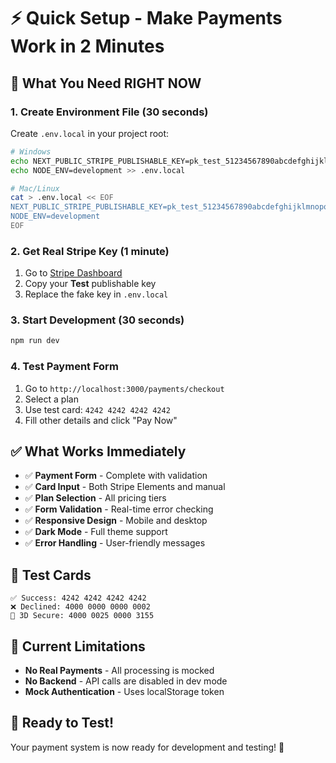 # ⚡ Quick Setup - Make Payments Work in 2 Minutes

## 🎯 **What You Need RIGHT NOW**

### **1. Create Environment File** (30 seconds)

Create `.env.local` in your project root:

```bash
# Windows
echo NEXT_PUBLIC_STRIPE_PUBLISHABLE_KEY=pk_test_51234567890abcdefghijklmnopqrstuvwxyz > .env.local
echo NODE_ENV=development >> .env.local

# Mac/Linux
cat > .env.local << EOF
NEXT_PUBLIC_STRIPE_PUBLISHABLE_KEY=pk_test_51234567890abcdefghijklmnopqrstuvwxyz
NODE_ENV=development
EOF
```

### **2. Get Real Stripe Key** (1 minute)

1. Go to [Stripe Dashboard](https://dashboard.stripe.com/apikeys)
2. Copy your **Test** publishable key
3. Replace the fake key in `.env.local`

### **3. Start Development** (30 seconds)

```bash
npm run dev
```

### **4. Test Payment Form**

1. Go to `http://localhost:3000/payments/checkout`
2. Select a plan
3. Use test card: `4242 4242 4242 4242`
4. Fill other details and click "Pay Now"

## ✅ **What Works Immediately**

- ✅ **Payment Form** - Complete with validation
- ✅ **Card Input** - Both Stripe Elements and manual
- ✅ **Plan Selection** - All pricing tiers
- ✅ **Form Validation** - Real-time error checking
- ✅ **Responsive Design** - Mobile and desktop
- ✅ **Dark Mode** - Full theme support
- ✅ **Error Handling** - User-friendly messages

## 🧪 **Test Cards**

```
✅ Success: 4242 4242 4242 4242
❌ Declined: 4000 0000 0000 0002
🔐 3D Secure: 4000 0025 0000 3155
```

## 🚨 **Current Limitations**

- **No Real Payments** - All processing is mocked
- **No Backend** - API calls are disabled in dev mode
- **Mock Authentication** - Uses localStorage token

## 🎉 **Ready to Test!**

Your payment system is now ready for development and testing! 🚀
